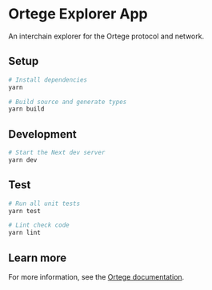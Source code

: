 # Ortege Explorer App

An interchain explorer for the Ortege protocol and network.

## Setup

```sh
# Install dependencies
yarn

# Build source and generate types
yarn build
```

## Development

```sh
# Start the Next dev server
yarn dev
```

## Test

```sh
# Run all unit tests
yarn test

# Lint check code
yarn lint
```

## Learn more

For more information, see the [Ortege documentation](https://docs.hyperlane.xyz/hyperlane-docs/).
